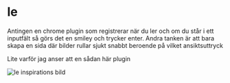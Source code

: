 le
=============================

Antingen en chrome plugin som registrerar när du ler och om du står i ett inputfält så görs det en smiley och trycker enter.
Andra tanken är att bara skapa en sida där bilder rullar sjukt snabbt beroende på vilket ansiktsuttryck


Lite varför jag anser att en sådan här plugin

![le inspirations bild](https://pbs.twimg.com/media/Bw5EyW2IcAAHsuJ.jpg:large)

